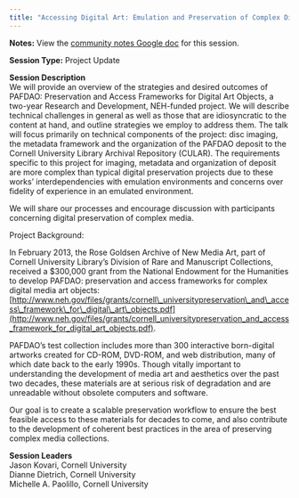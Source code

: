 ```yaml
---
title: "Accessing Digital Art: Emulation and Preservation of Complex Digital Art Objects"
---
```


**Notes:** View the [community notes Google doc](https://docs.google.com/document/d/1yLNfu6nefPIVBnAWKSKR2dhdXg7sHGf4QWtvV3liRik/ "Accessing Digital Art - community notes") for this session.

**Session Type:** Project Update

**Session Description**  
We will provide an overview of the strategies and desired outcomes of PAFDAO: Preservation and Access Frameworks for Digital Art Objects, a two-year Research and Development, NEH-funded project. We will describe technical challenges in general as well as those that are idiosyncratic to the content at hand, and outline strategies we employ to address them. The talk will focus primarily on technical components of the project: disc imaging, the metadata framework and the organization of the PAFDAO deposit to the Cornell University Library Archival Repository (CULAR). The requirements specific to this project for imaging, metadata and organization of deposit are more complex than typical digital preservation projects due to these works’ interdependencies with emulation environments and concerns over fidelity of experience in an emulated environment.  
  
We will share our processes and encourage discussion with participants concerning digital preservation of complex media.  
  
Project Background:  
  
In February 2013, the Rose Goldsen Archive of New Media Art, part of Cornell University Library’s Division of Rare and Manuscript Collections, received a $300,000 grant from the National Endowment for the Humanities to develop PAFDAO: preservation and access frameworks for complex digital media art objects: [http://www.neh.gov/files/grants/cornell\_universitypreservation\_and\_access\_framework\_for\_digital\_art\_objects.pdf](http://www.neh.gov/files/grants/cornell_universitypreservation_and_access_framework_for_digital_art_objects.pdf).  
  
PAFDAO’s test collection includes more than 300 interactive born-digital artworks created for CD-ROM, DVD-ROM, and web distribution, many of which date back to the early 1990s. Though vitally important to understanding the development of media art and aesthetics over the past two decades, these materials are at serious risk of degradation and are unreadable without obsolete computers and software.  
  
Our goal is to create a scalable preservation workflow to ensure the best feasible access to these materials for decades to come, and also contribute to the development of coherent best practices in the area of preserving complex media collections.

**Session Leaders**  
Jason Kovari, Cornell University  
Dianne Dietrich, Cornell University  
Michelle A. Paolillo, Cornell University